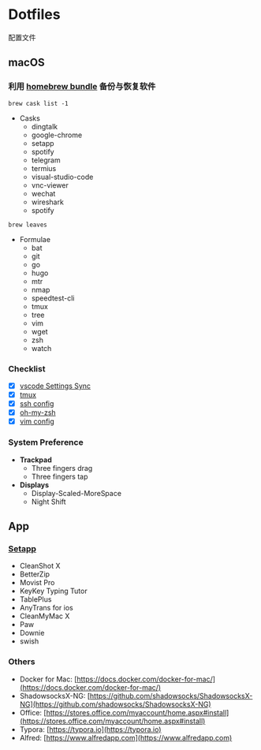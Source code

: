 # Dotfiles
配置文件

## macOS
### 利用 [homebrew bundle](homebrew/README.md) 备份与恢复软件
`brew cask list -1`
- Casks
  - dingtalk
  - google-chrome
  - setapp
  - spotify
  - telegram
  - termius
  - visual-studio-code
  - vnc-viewer
  - wechat
  - wireshark
  - spotify
  
`brew leaves`
- Formulae
  - bat
  - git
  - go
  - hugo
  - mtr
  - nmap
  - speedtest-cli
  - tmux
  - tree
  - vim
  - wget
  - zsh
  - watch

### Checklist
- [x] [vscode Settings Sync](vscode/README.md)
- [x] [tmux](tmux/README.md)
- [x] [ssh config](ssh/README.md)
- [x] [oh-my-zsh](oh-my-zsh/README.md)
- [x] [vim config](vim/README.md)

### System Preference
- **Trackpad**
  - Three fingers drag
  - Three fingers tap
- **Displays**
  - Display-Scaled-MoreSpace
  - Night Shift

## App
### [Setapp](https://setapp.com/222)
- CleanShot X
- BetterZip
- Movist Pro
- KeyKey Typing Tutor
- TablePlus
- AnyTrans for ios
- CleanMyMac X
- Paw
- Downie
- swish

### Others
- Docker for Mac: [https://docs.docker.com/docker-for-mac/](https://docs.docker.com/docker-for-mac/) 
- ShadowsocksX-NG: [https://github.com/shadowsocks/ShadowsocksX-NG](https://github.com/shadowsocks/ShadowsocksX-NG)
- Office: [https://stores.office.com/myaccount/home.aspx#install](https://stores.office.com/myaccount/home.aspx#install)
- Typora: [https://typora.io](https://typora.io) 
- Alfred: [https://www.alfredapp.com](https://www.alfredapp.com)
